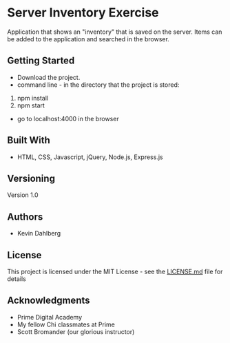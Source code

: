 # Server Inventory Exercise

Application that shows an "inventory" that is saved on the server.  Items can be added to the application and searched in the browser.

## Getting Started

* Download the project.
* command line - in the directory that the project is stored:
1. npm install
2. npm start
* go to localhost:4000 in the browser

## Built With

* HTML, CSS, Javascript, jQuery, Node.js, Express.js

## Versioning

Version 1.0

## Authors

* Kevin Dahlberg

## License

This project is licensed under the MIT License - see the [LICENSE.md](LICENSE.md) file for details

## Acknowledgments

* Prime Digital Academy
* My fellow Chi classmates at Prime
* Scott Bromander (our glorious instructor)
